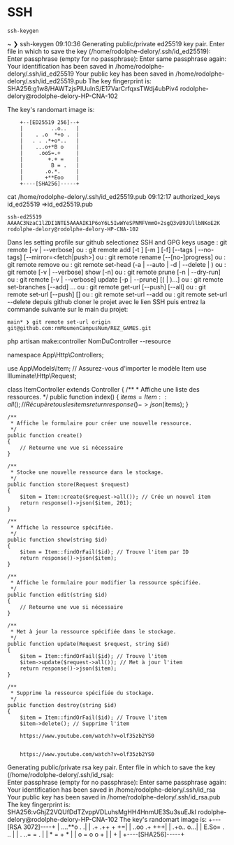 # SSH 

    ssh-keygen  

~ ❯ ssh-keygen                                                                                                                                                                 09:10:36
Generating public/private ed25519 key pair.
Enter file in which to save the key (/home/rodolphe-delory/.ssh/id_ed25519): 
Enter passphrase (empty for no passphrase): 
Enter same passphrase again: 
Your identification has been saved in /home/rodolphe-delory/.ssh/id_ed25519
Your public key has been saved in /home/rodolphe-delory/.ssh/id_ed25519.pub
The key fingerprint is:
SHA256:g1w8/HAWTzjsPIUuInS/E17VarCrfqxsTWdj4ubPiv4 rodolphe-delory@rodolphe-delory-HP-CNA-102


The key's randomart image is:

        +--[ED25519 256]--+
        |         ..o..   |
        |    . .o  *+o .  |
        |   . . .*+o*..   |
        |    ...o+*B o    |
        |     .ooS=.+     |
        |        +.+ =    |
        |         B = .   |
        |       .o.*.     |
        |       +**Eoo    |
        +----[SHA256]-----+


cat /home/rodolphe-delory/.ssh/id_ed25519.pub                                                                                                                              09:12:17
authorized_keys  id_ed25519       =>id_ed25519.pub 

    ssh-ed25519 AAAAC3NzaC1lZDI1NTE5AAAAIK1P6oY6L5IwWYeSPNMFVmmO+2sgQ3vB9JUllbNKoE2K rodolphe-delory@rodolphe-delory-HP-CNA-102

Dans les setting profile sur github selectionez SSH and GPG keys
usage : git remote [-v | --verbose]
   ou : git remote add [-t <branche>] [-m <master>] [-f] [--tags | --no-tags] [--mirror=<fetch|push>] <nom> <url>
   ou : git remote rename [--[no-]progress] <ancien> <nouveau>
   ou : git remote remove <nom>
   ou : git remote set-head <nom> (-a | --auto | -d | --delete | <branche>)
   ou : git remote [-v | --verbose] show [-n] <nom>
   ou : git remote prune [-n | --dry-run] <nom>
   ou : git remote [-v | --verbose] update [-p | --prune] [(<groupe> | <distante>)...]
   ou : git remote set-branches [--add] <nom> <branche>...
   ou : git remote get-url [--push] [--all] <nom>
   ou : git remote set-url [--push] <nom> <nouvelle-URL> [<ancienne-URL>]
   ou : git remote set-url --add <nom> <nouvelle-URL>
   ou : git remote set-url --delete <nom> <url>
depuis github cloner le projet avec le lien SSH puis entrez la commande suivante sur le main du projet:

    main* ❯ git remote set-url origin git@github.com:rmMoumenCampusNum/REZ_GAMES.git


php artisan make:controller NomDuController --resource

namespace App\Http\Controllers;

use App\Models\Item; // Assurez-vous d'importer le modèle Item
use Illuminate\Http\Request;

class ItemController extends Controller
{
    /**
     * Affiche une liste des ressources.
     */
    public function index()
    {
        $items = Item::all(); // Récupère tous les items
        return response()->json($items);
    }

    /**
     * Affiche le formulaire pour créer une nouvelle ressource.
     */
    public function create()
    {
        // Retourne une vue si nécessaire
    }

    /**
     * Stocke une nouvelle ressource dans le stockage.
     */
    public function store(Request $request)
    {
        $item = Item::create($request->all()); // Crée un nouvel item
        return response()->json($item, 201);
    }

    /**
     * Affiche la ressource spécifiée.
     */
    public function show(string $id)
    {
        $item = Item::findOrFail($id); // Trouve l'item par ID
        return response()->json($item);
    }

    /**
     * Affiche le formulaire pour modifier la ressource spécifiée.
     */
    public function edit(string $id)
    {
        // Retourne une vue si nécessaire
    }

    /**
     * Met à jour la ressource spécifiée dans le stockage.
     */
    public function update(Request $request, string $id)
    {
        $item = Item::findOrFail($id); // Trouve l'item
        $item->update($request->all()); // Met à jour l'item
        return response()->json($item);
    }

    /**
     * Supprime la ressource spécifiée du stockage.
     */
    public function destroy(string $id)
    {
        $item = Item::findOrFail($id); // Trouve l'item
        $item->delete(); // Supprime l'item
        
        https://www.youtube.com/watch?v=olf35zb2YS0


        https://www.youtube.com/watch?v=olf35zb2YS0


Generating public/private rsa key pair.
Enter file in which to save the key (/home/rodolphe-delory/.ssh/id_rsa):                                                
Enter passphrase (empty for no passphrase): 
Enter same passphrase again: 
Your identification has been saved in /home/rodolphe-delory/.ssh/id_rsa
Your public key has been saved in /home/rodolphe-delory/.ssh/id_rsa.pub
The key fingerprint is:
SHA256:vGhjZ2VQUfDdTZvppVDLuhsMgHH4HnmUE3Su3suEJkI rodolphe-delory@rodolphe-delory-HP-CNA-102
The key's randomart image is:
+---[RSA 3072]----+
|      ....**o . .|
|      .+ .++ + +=|
|      ..oo .+ +++|
|       .+o.. o...|
|      E.So= . .. |
|     . ..= = .   |
|      * = + *    |
|     o = o o +   |
|            +    |
+----[SHA256]-----+
